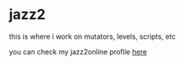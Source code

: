 # jazz2
this is where i work on mutators, levels, scripts, etc

you can check my jazz2online profile [here](https://www.jazz2online.com/users/22073/spaz-electro)
